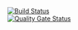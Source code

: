 [![Build Status](https://www.travis-ci.com/mes1234/syncbrok.svg?branch=master)](https://www.travis-ci.com/mes1234/syncbrok)
<br>
[![Quality Gate Status](https://sonarcloud.io/api/project_badges/measure?project=mes1234_syncbrok&metric=alert_status)](https://sonarcloud.io/dashboard?id=mes1234_syncbrok)